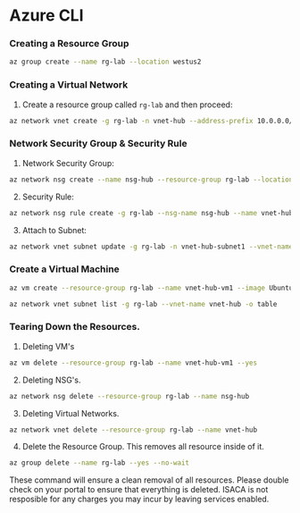# Azure CLI
### Creating a Resource Group
```bash
az group create --name rg-lab --location westus2
```

### Creating a Virtual Network 

1. Create a resource group called `rg-lab` and then proceed:

```bash
az network vnet create -g rg-lab -n vnet-hub --address-prefix 10.0.0.0/16 --subnet-name vnet-hub-subnet1 --subnet-prefix 10.0.1.0/24 -l westus2
```

### Network Security Group & Security Rule

1. Network Security Group:
```bash
az network nsg create --name nsg-hub --resource-group rg-lab --location westus2
```

2. Security Rule:
```bash
az network nsg rule create -g rg-lab --nsg-name nsg-hub --name vnet-hub-allow-ssh --direction inbound --destination-address-prefix 10.0.1.0/24 --destination-port-range 22 --access allow --priority 100 
```

3. Attach to Subnet:
```bash
az network vnet subnet update -g rg-lab -n vnet-hub-subnet1 --vnet-name vnet-hub --network-security-group nsg-hub
```

### Create a Virtual Machine

```bash
az vm create --resource-group rg-lab --name vnet-hub-vm1 --image UbuntuLTS --vnet-name vnet-hub --subnet vnet-hub-subnet1 --admin-username azureuser --admin-password Azure123456!
```

```bash
az network vnet subnet list -g rg-lab --vnet-name vnet-hub -o table
```

### Tearing Down the Resources.
1. Deleting VM's
```bash
az vm delete --resource-group rg-lab --name vnet-hub-vm1 --yes
```
2. Deleting NSG's.
```bash
az network nsg delete --resource-group rg-lab --name nsg-hub
```
3. Deleting Virtual Networks.
```bash
az network vnet delete --resource-group rg-lab --name vnet-hub
```
4. Delete the Resource Group. This removes all resource inside of it.
```bash
az group delete --name rg-lab --yes --no-wait
```
These command will ensure a clean removal of all resources. Please double check on your portal to ensure that everything is deleted. ISACA is not resposible for any charges you may incur by leaving services enabled.

